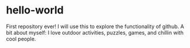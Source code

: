 # hello-world
First repository ever! I will use this to explore the functionality of github.
A bit about myself: I love outdoor activities, puzzles, games, and chillin with cool people. 
